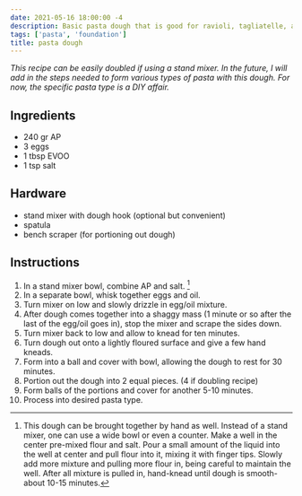 ```yaml
---
date: 2021-05-16 18:00:00 -4
description: Basic pasta dough that is good for ravioli, tagliatelle, and other tasty things. Makes roughly 14 oz.
tags: ['pasta', 'foundation']
title: pasta dough
---
```


*This recipe can be easily doubled if using a stand mixer. In the future, I will add in the steps needed to form various types of pasta with this dough. For now, the specific pasta type is a DIY affair.*

## Ingredients

- 240 gr AP
- 3 eggs
- 1 tbsp EVOO
- 1 tsp salt

## Hardware

- stand mixer with dough hook (optional but convenient)
- spatula
- bench scraper (for portioning out dough)

## Instructions

1. In a stand mixer bowl, combine AP and salt. [^hand]
2. In a separate bowl, whisk together eggs and oil.
3. Turn mixer on low and slowly drizzle in egg/oil mixture.
4. After dough comes together into a shaggy mass (1 minute or so after the last of the egg/oil goes in), stop the mixer and scrape the sides down.
5. Turn mixer back to low and allow to knead for ten minutes.
6. Turn dough out onto a lightly floured surface and give a few hand kneads.
7. Form into a ball and cover with bowl, allowing the dough to rest for 30 minutes.
8. Portion out the dough into 2 equal pieces. (4 if doubling recipe)
9. Form balls of the portions and cover for another 5-10 minutes.
10. Process into desired pasta type.

[^hand]: This dough can be brought together by hand as well. Instead of a stand mixer, one can use a wide bowl or even a counter. Make a well in the center pre-mixed flour and salt. Pour a small amount of the liquid into the well at center and pull flour into it, mixing it with finger tips. Slowly add more mixture and pulling more flour in, being careful to maintain the well. After all mixture is pulled in, hand-knead until dough is smooth- about 10-15 minutes.
